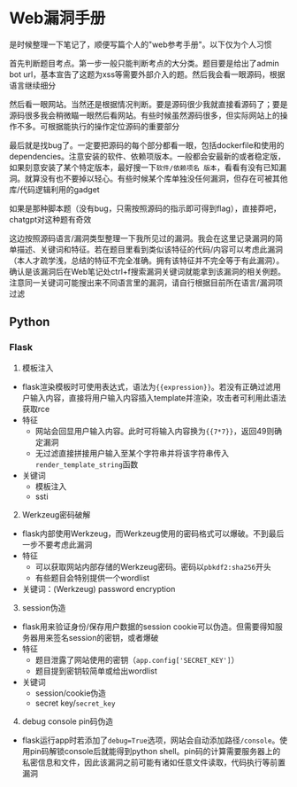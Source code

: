 # Web漏洞手册

是时候整理一下笔记了，顺便写篇个人的"web参考手册"。以下仅为个人习惯

首先判断题目考点。第一步一般只能判断考点的大分类。题目要是给出了admin bot url，基本宣告了这题为xss等需要外部介入的题。然后我会看一眼源码，根据语言继续细分

然后看一眼网站。当然还是根据情况判断。要是源码很少我就直接看源码了；要是源码很多我会稍微瞄一眼然后看网站。有些时候虽然源码很多，但实际网站上的操作不多。可根据能执行的操作定位源码的重要部分

最后就是找bug了。一定要把源码的每个部分都看一眼，包括dockerfile和使用的dependencies。注意安装的软件、依赖项版本。一般都会安最新的或者稳定版，如果刻意安装了某个特定版本，最好搜一下`软件/依赖项名 版本`，看看有没有已知漏洞。就算没有也不要掉以轻心。有些时候某个库单独没任何漏洞，但存在可被其他库/代码逻辑利用的gadget

如果是那种脚本题（没有bug，只需按照源码的指示即可得到flag），直接莽吧，chatgpt对这种题有奇效

这边按照源码语言/漏洞类型整理一下我所见过的漏洞。我会在这里记录漏洞的简单描述、关键词和特征。若在题目里看到类似该特征的代码/内容可以考虑此漏洞（本人才疏学浅，总结的特征不完全准确。拥有该特征并不完全等于有此漏洞）。确认是该漏洞后在Web笔记处ctrl+f搜索漏洞关键词就能拿到该漏洞的相关例题。注意同一关键词可能搜出来不同语言里的漏洞，请自行根据目前所在语言/漏洞项过滤

## Python

### Flask

1. 模板注入
- flask渲染模板时可使用表达式，语法为`{{expression}}`。若没有正确过滤用户输入内容，直接将用户输入内容插入template并渲染，攻击者可利用此语法获取rce
- 特征
  - 网站会回显用户输入内容。此时可将输入内容换为`{{7*7}}`，返回49则确定漏洞
  - 无过滤直接拼接用户输入至某个字符串并将该字符串传入`render_template_string`函数
- 关键词
  - 模板注入
  - ssti
2. Werkzeug密码破解
- flask内部使用Werkzeug，而Werkzeug使用的密码格式可以爆破。不到最后一步不要考虑此漏洞
- 特征
  - 可以获取网站内部存储的Werkzeug密码。密码以`pbkdf2:sha256`开头
  - 有些题目会特别提供一个wordlist
- 关键词：(Werkzeug) password encryption
3. session伪造
- flask用来验证身份/保存用户数据的session cookie可以伪造。但需要得知服务器用来签名session的密钥，或者爆破
- 特征
  - 题目泄露了网站使用的密钥（`app.config['SECRET_KEY']`）
  - 题目提到密钥较简单或给出wordlist
- 关键词
  - session/cookie伪造
  - secret key/`secret_key`
4. debug console pin码伪造
- flask运行app时若添加了`debug=True`选项，网站会自动添加路径`/console`。使用pin码解锁console后就能得到python shell。pin码的计算需要服务器上的私密信息和文件，因此该漏洞之前可能有诸如任意文件读取，代码执行等前置漏洞